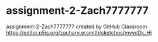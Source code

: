 # assignment-2-Zach7777777
assignment-2-Zach7777777 created by GitHub Classroom
https://editor.p5js.org/zachary.w.smith/sketches/myycDk_Hi
